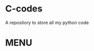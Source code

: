 # C-codes
A repository to store all my python code

MENU                            
=========================================

